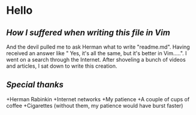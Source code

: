 **Hello**
=======
*How I suffered when writing this file in Vim*
------

And the devil pulled me to ask Herman what to write "readme.md". Having received an answer like " Yes, it's all the same, but it's better in Vim.....". I went on a search through the Internet. After shoveling a bunch of videos and articles, I sat down to write this creation.

*Special thanks*
-------------

+Herman Rabinkin
+Internet networks
+My patience
+A couple of cups of coffee
+Cigarettes (without them, my patience would have burst faster)

